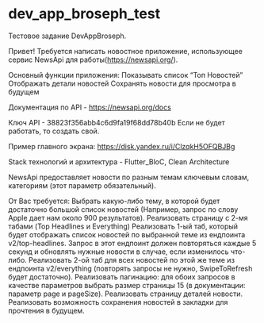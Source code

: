 # dev_app_broseph_test

Тестовое задание DevAppBroseph.

Привет! Требуется написать новостное приложение, использующее сервис NewsApi для работы(https://newsapi.org/).

Основный функции приложения:
Показывать список “Топ Новостей”
Отображать детали новостей
Сохранять новости для просмотра в будущем

Документация по API - https://newsapi.org/docs

Ключ API - 38823f356abb4c6d9fa19f68dd78b40b
Если не будет работать, то создать свой.

Пример главного экрана: https://disk.yandex.ru/i/ClzqkH5OFQBJBg

Stack технологий и архитектура - Flutter_BloC, Clean Architecture

NewsApi предоставляет новости по разным темам ключевым словам, категориям (этот параметр обязательный).

От Вас требуется:
Выбрать какую-либо тему, в которой будет достаточно большой список новостей (Например, запрос по слову Apple дает нам около 900 результатов).
Реализовать страницу с 2-мя табами (Top Headlines и Everything)
Реализовать 1-ый таб, который будет отображать список новостей по выбранной теме из ендпоинта v2/top-headlines. Запрос в этот ендпоинт должен повторяться каждые 5 секунд и обновлять нужные новости в случае, если изменилось что-либо.
Реализовать 2-ой таб для всех новостей по этой же теме из ендпоинта v2/everything (повторять запросы не нужно,  SwipeToRefresh будет достаточно).
Реализовать пагинацию: для обоих запросов в качестве параметров выбрать размер страницы 15 (в документации: параметр page и pageSize).
Реализовать страницу деталей новости.
Реализовать возможность сохранения новостей в закладки для прочтения в будущем.
